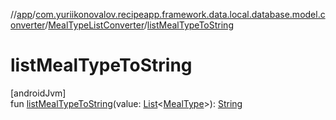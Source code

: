 //[app](../../../index.md)/[com.yuriikonovalov.recipeapp.framework.data.local.database.model.converter](../index.md)/[MealTypeListConverter](index.md)/[listMealTypeToString](list-meal-type-to-string.md)

# listMealTypeToString

[androidJvm]\
fun [listMealTypeToString](list-meal-type-to-string.md)(value: [List](https://kotlinlang.org/api/latest/jvm/stdlib/kotlin.collections/-list/index.html)&lt;[MealType](../../com.yuriikonovalov.recipeapp.application.entities/-meal-type/index.md)&gt;): [String](https://kotlinlang.org/api/latest/jvm/stdlib/kotlin/-string/index.html)
